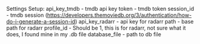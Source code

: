 Settings Setup:
  api_key_tmdb - tmdb api key
  token - tmdb token
  session_id - tmdb session (https://developers.themoviedb.org/3/authentication/how-do-i-generate-a-session-id)
  api_key_radarr - api key for radarr
  path - base path for radarr
  profile_id - Should be 1, this is for radarr, not sure what it does, I found mine in my .db file
  database_file - path to db file
